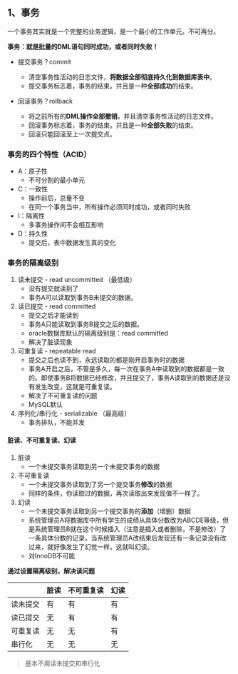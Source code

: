 ## 1、事务

一个事务其实就是一个完整的业务逻辑，是一个最小的工作单元。不可再分。

**事务：就是批量的DML语句同时成功，或者同时失败！**

- 提交事务？commit
	- 清空事务性活动的日志文件，**将数据全部彻底持久化到数据库表中**。
	- 提交事务标志着，事务的结束。并且是一种**全部成功**的结束。

- 回滚事务？rollback
	- 将之前所有的**DML操作全部撤销**，并且清空事务性活动的日志文件。
	- 回滚事务标志着，事务的结束。并且是一种**全部失败**的结束。
	- 回滚只能回滚至上一次提交点。



### 事务的四个特性（ACID）

- A：原子性
	- 不可分割的最小单元
- C：一致性
	- 操作前后，总量不变
	- 在同一个事务当中，所有操作必须同时成功，或者同时失败
- I：隔离性
	- 多事务操作间不会相互影响
- D：持久性
	- 提交后，表中数据发生真的变化



### 事务的隔离级别

1. 读未提交 - read uncommitted （最低级）
	- 没有提交就读到了
	- 事务A可以读取到事务B未提交的数据。
2. 读已提交 - read committed
	- 提交之后才能读到
	- 事务A只能读取到事务B提交之后的数据。
	- oracle数据库默认的隔离级别是：read committed
	- 解决了脏读现象
3. 可重复读 - repeatable read
	- 提交之后也读不到，永远读取的都是刚开启事务时的数据
	- 事务A开启之后，不管是多久，每一次在事务A中读取到的数据都是一致的。即使事务B将数据已经修改，并且提交了，事务A读取到的数据还是没有发生改变，这就是可重复读。
	- 解决了不可重复读的问题
	- MySQL默认
4. 序列化/串行化 - serializable （最高级）
	- 事务排队，不能并发



#### **脏读、不可重复读、幻读**

1. 脏读
	- 一个未提交事务读取到另一个未提交事务的数据
2. 不可重复读
	- 一个未提交事务读取到了另一个提交事务**修改**的数据
	- 同样的条件，你读取过的数据，再次读取出来发现值不一样了。
3. 幻读
	- 一个未提交事务读取到另一个提交事务的**添加**（增删）数据
	- 系统管理员A将数据库中所有学生的成绩从具体分数改为ABCDE等级，但是系统管理员B就在这个时候插入（注意是插入或者删除，不是修改）了一条具体分数的记录，当系统管理员A改结束后发现还有一条记录没有改过来，就好像发生了幻觉一样。这就叫幻读。
	- 对InnoDB不可能

**通过设置隔离级别，解决读问题**

|          | 脏读 | 不可重复读 | 幻读 |
| -------- | ---- | ---------- | ---- |
| 读未提交 | 有   | 有         | 有   |
| 读已提交 | 无   | 有         | 有   |
| 可重复读 | 无   | 无         | 有   |
| 串行化   | 无   | 无         | 无   |

> 基本不用读未提交和串行化